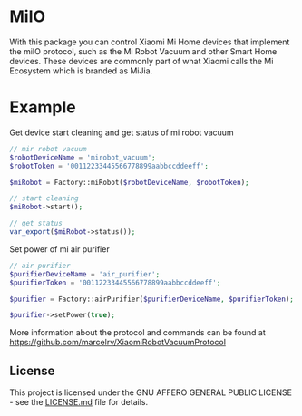 # MiIO
With this package you can control Xiaomi Mi Home devices that implement the miIO protocol, such as the
Mi Robot Vacuum and other Smart Home devices.
These devices are commonly part of what Xiaomi calls the Mi Ecosystem which is branded as MiJia.

# Example
Get device start cleaning and get status of mi robot vacuum
```php
// mir robot vacuum
$robotDeviceName = 'mirobot_vacuum';
$robotToken = '00112233445566778899aabbccddeeff';

$miRobot = Factory::miRobot($robotDeviceName, $robotToken);

// start cleaning
$miRobot->start();

// get status
var_export($miRobot->status());
```

Set power of mi air purifier
```php
// air purifier
$purifierDeviceName = 'air_purifier';
$purifierToken = '00112233445566778899aabbccddeeff';

$purifier = Factory::airPurifier($purifierDeviceName, $purifierToken);

$purifier->setPower(true);
```

More information about the protocol and commands can be found at
https://github.com/marcelrv/XiaomiRobotVacuumProtocol

## License

This project is licensed under the GNU AFFERO GENERAL PUBLIC LICENSE - see the [LICENSE.md](/LICENSE.md) file for details.